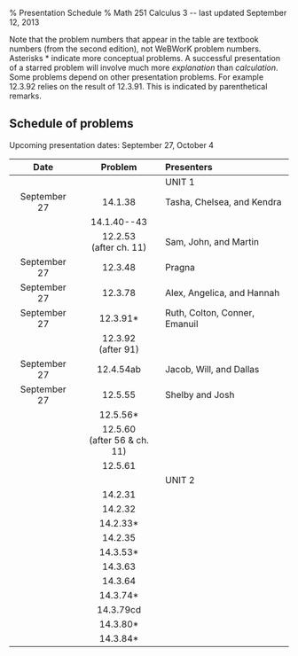 % Presentation Schedule
% Math 251 Calculus 3 -- last updated September 12, 2013

Note that the problem numbers that appear in the table are textbook numbers
(from the second edition), not WeBWorK problem numbers. Asterisks * indicate
more conceptual problems. A successful presentation of a starred problem will
involve much more *explanation* than *calculation*. Some problems depend on
other presentation problems. For example 12.3.92 relies on the result of
12.3.91. This is indicated by parenthetical remarks.

## Schedule of problems 

Upcoming presentation dates: September 27, October 4

|      Date       | Problem                              |                Presenters               |
|:---------------:|:------------------------------------:|:----------------------------------------|
|                 |                                      | UNIT 1                                  |
| September 27    | 14.1.38                              | Tasha, Chelsea, and Kendra              |
|                 | 14.1.40--43                          |                                         |
|                 | 12.2.53 <br /> (after ch. 11)        | Sam, John, and Martin                   |
| September 27    | 12.3.48                              | Pragna                                  |
| September 27    | 12.3.78                              | Alex, Angelica, and Hannah              |
| September 27    | 12.3.91*                             | Ruth, Colton, Conner, Emanuil           |
|                 | 12.3.92 <br /> (after 91)            |                                         |
| September 27    | 12.4.54ab                            | Jacob, Will, and Dallas                 |
| September 27    | 12.5.55                              | Shelby and Josh                         |
|                 | 12.5.56*                             |                                         |
|                 | 12.5.60 <br /> (after 56 & ch. 11)   |                                         |
|                 | 12.5.61                              |                                         |
|                 |                                      | UNIT 2                                  |
|                 | 14.2.31                              |                                         |
|                 | 14.2.32                              |                                         |
|                 | 14.2.33*                             |                                         |
|                 | 14.2.35                              |                                         |
|                 | 14.3.53*                             |                                         |
|                 | 14.3.63                              |                                         |
|                 | 14.3.64                              |                                         |
|                 | 14.3.74*                             |                                         |
|                 | 14.3.79cd                            |                                         |
|                 | 14.3.80*                             |                                         |
|                 | 14.3.84*                             |                                         |




<!-- | 27 September    | 11.1.83                              |  Somebody                               | -->
<!-- |                 | 11.1.87                              |                                         | -->
<!-- |                 | 11.2.25                              |                                         | -->
<!-- |                 | 11.2.31                              |                                         | -->
<!-- |                 | 11.2.32                              |                                         | -->
<!-- |                 | 11.3.39                              |                                         | -->
<!-- |                 | 11.3.49+53*               |                                         | -->
<!-- |                 | 13.2.63*                  |                                         | -->
<!-- |                 | 13.2.68                              |                                         | -->
<!-- |                 | 13.3.15ac                            |                                         | -->
<!-- |                 | 13.3.29                              |                                         | -->
<!-- |                 | 13.3.32                              |                                         | -->
<!-- |                 | 13.4.22                              |                                         | -->
<!-- |                 | 13.4.23                              |                                         | -->
<!-- |                 | 13.4.24                              |                                         | -->
<!-- |                 | 13.4.28*                  |                                         | -->
<!-- |                 | 13.4.34                              |                                         | -->
<!-- |                 | 13.4.42                              |                                         | -->
<!-- |                 | 13.4.70*                  |                                         | -->
<!-- |                 | 13.4.71* (after 70)       |                                         | -->
<!-- |                 | 13.5.24                              |                                         | -->
<!-- |                 | 13.5.52                              |                                         | -->
<!-- |                 | 13.5.53                              |                                         | -->
<!-- |                 | 14.4.37                              |                                         | -->
<!-- |                 | 14.4.39                              |                                         | -->
<!-- |                 | 14.4.45                              |                                         | -->
<!-- |                 | 14.5.50,52,53                        |                                         | -->
<!-- |                 | 14.5.54,55                           |                                         | -->
<!-- |                 | 14.5.60*                  |                                         | -->
<!-- |                 | 14.5.67*                  |                                         | -->
<!-- |                 | 14.5.68*                  |                                         | -->
<!-- |                 | 14.5.72*                  |                                         | -->
<!-- |                 | 14.7.24                              |                                         | -->
<!-- |                 | 14.7.28                              |                                         | -->
<!-- |                 | 14.7.33                              |                                         | -->
<!-- |                 | 14.7.37                              |                                         | -->
<!-- |                 | 14.7.49                              |                                         | -->
<!-- |                 | 14.8.17                              |                                         | -->
<!-- |                 | 14.8.19                              |                                         | -->
<!-- |                 | 14.8.2                               |                                         | -->
<!-- |                 | 14.8.28                              |                                         | -->
<!-- |                 | 14.8.36                              |                                         | -->
<!-- |                 | 14.8.37                              |                                         | -->
<!-- |                 | 15.1.12                              |                                         | -->
<!-- |                 | 15.1.44                              |                                         | -->
<!-- |                 | 15.1.45                              |                                         | -->
<!-- |                 | 15.1.46                              |                                         | -->
<!-- |                 | 15.1.47                              |                                         | -->
<!-- |                 | 15.1.48                              |                                         | -->
<!-- |                 | 15.2.26                              |                                         | -->
<!-- |                 | 15.2.28                              |                                         | -->
<!-- |                 | 15.2.59                              |                                         | -->
<!-- |                 | 15.2.60                              |                                         | -->
<!-- |                 | 15.3.24                              |                                         | -->
<!-- |                 | 15.3.26                              |                                         | -->
<!-- |                 | 15.3.28                              |                                         | -->

